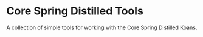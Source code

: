 # Core Spring Distilled Tools

A collection of simple tools for working with the Core Spring Distilled Koans.

